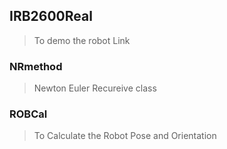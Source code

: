 ## IRB2600Real
> To demo the robot Link

### NRmethod
> Newton Euler Recureive class

### ROBCal
> To Calculate the Robot Pose and Orientation